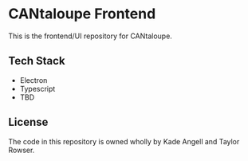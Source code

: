 # CANtaloupe Frontend

This is the frontend/UI repository for CANtaloupe.

## Tech Stack

-   Electron
-   Typescript
-   TBD

## License

The code in this repository is owned wholly by Kade Angell and Taylor Rowser.
